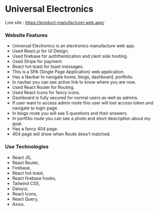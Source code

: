 # Universal Electronics

Live site : https://product-manufacturer.web.app/

### Website Features
- Universal Electronics is an electronics manufacture web app.
- Used React.js for UI Design.
- Used firebase for auththentication and cient side hosting.
- Used Stripe for payment.
- React hot toast for toast messages.
- This is a SPA (Single Page Application) web application.
- Has a Navbar to navigate home, blogs, dashboard, portfolio.
- In navbar you can see active link to know where you are now.
- Used React Router for Routing.
- Used React Icons for fancy icons.
- Dashboard is fully secured for normal users as well as admins.
- If user want to access admin route this user will lost access token and navigate to login page.
- In blogs route you will see 5 questions and their answers.
- In portfilio route you can see a photo and short description about my goal.
- Has a fancy 404 page. 
- 404 page will show when Route does't matched.

### Use Technologies
- React JS,
- React Router,
- Firebase,
- React hot toast,
- React firebase hooks,
- Tailwind CSS,
- Daisyui,
- React Icons,
- React Query,
- Axios.